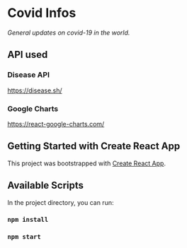 # Covid Infos

<i align="center">General updates on covid-19 in the world.</i>

## API used

### Disease API

https://disease.sh/

### Google Charts

https://react-google-charts.com/

## Getting Started with Create React App

This project was bootstrapped with [Create React App](https://github.com/facebook/create-react-app).

## Available Scripts

In the project directory, you can run:

### `npm install`

### `npm start`